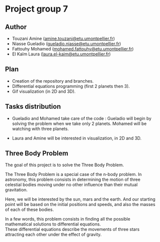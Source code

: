 # Project group 7

## Author

- Touzani Amine (amine.touzani@etu.umontpellier.fr)
- Niasse Gueladio (gueladio.niasse@etu.umontpellier.fr)
- Fattouhy Mohamed (mohamed.fattouhy@etu.umontpellier.fr)
- El Kaïm Laura (laura.el-kaim@etu.umontpellier.fr)

## Plan

- Creation of the repository and branches.
- Differential equations programming (first 2 planets then 3).
- Gif visualization (in 2D and 3D).

## Tasks distribution

- Gueladio and Mohamed take care of the code : Gueladio will begin by solving the problem when we take only 2 planets. Mohamed will be watching with three planets.

- Laura and Amine will be interested in visualization, in 2D and 3D.


## Three Body Problem

The goal of this project is to solve the Three Body Problem.

The Three Body Problem is a special case of the n-body problem. In astronomy, this problem consists in determining the motion of three celestial bodies moving under no other influence than their mutual gravitation.
   
Here, we will be interested by the sun, mars and the earth. And our starting point will be based on the initial positions and speeds, and also the masses of each of these bodies.

In a few words, this problem consists in finding all the possible mathematical solutions to differential equations.  
These differential equations describe the movements of three stars attracting each other under the effect of gravity.